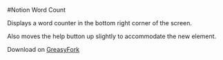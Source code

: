 #Notion Word Count

Displays a word counter in the bottom right corner of the screen.

Also moves the help button up slightly to accommodate the new element.

Download on [GreasyFork](https://greasyfork.org/en/scripts/437581-notion-word-count)
